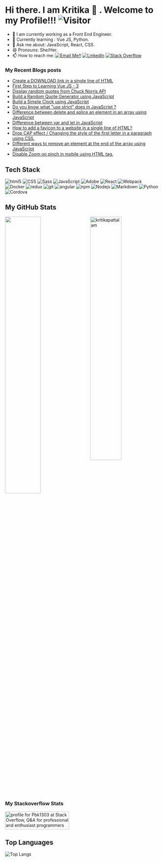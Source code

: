 # Hi there. I am Kritika 👋 . Welcome to my Profile!!!   ![Visitor](https://visitor-badge.laobi.icu/badge?page_id=kritika-pattalam.repoName)

- 🔭 I am currently working as a Front End Engineer.
- 🌱 Currently learning : Vue JS, Python.
- 💬 Ask me about: JavaScript, React, CSS.
- 😄 Pronouns: She/Her.
- 📫 How to reach me: <a href="mailto:kritikarvin2308@gmail.com">![Email Me!!](https://img.shields.io/badge/Gmail-D14836?style=for-the-badge&logo=gmail&logoColor=white)</a> <a href="https://www.linkedin.com/in/kritika-p-296739155/">![LinkedIn](https://img.shields.io/badge/LinkedIn-0077B5?style=for-the-badge&logo=linkedin&logoColor=white)</a> <a href="https://stackoverflow.com/users/2509472/pbk1303?tab=profile"><img alt="Stack Overflow" src="https://img.shields.io/badge/-Stack%20Overflow-FE7A16?style=for-the-badge&logo=stack-overflow&logoColor=white"></a>

### My Recent Blogs posts
<!-- You can use Your Hashnode Blog to get your feed directly on your github profile -->
<!-- BLOG-POST-LIST:START -->
- [Create a DOWNLOAD link in a single line of HTML](https://blog.kritikapattalam.com/create-a-download-link-in-html)
- [First Step to Learning Vue JS - 3](https://blog.kritikapattalam.com/first-step-to-learning-vue-js-3)
- [Display random quotes from Chuck Norris API](https://blog.kritikapattalam.com/random-quotes-from-chuck-norris-api)
- [Build a Random Quote Generator using JavaScript](https://blog.kritikapattalam.com/build-a-random-quote-generator-using-javascript)
- [Build a Simple Clock  using JavaScript](https://blog.kritikapattalam.com/build-a-simple-clock-using-javascript)
- [Do you know what &quot;use strict&quot; does in JavaScript ?](https://blog.kritikapattalam.com/use-strict-mode-in-javascript)
- [Difference between delete and splice an element in an array using JavaScript](https://blog.kritikapattalam.com/difference-between-delete-and-splice-an-element-in-an-array-using-javascript)
- [Difference between var and let in JavaScript](https://blog.kritikapattalam.com/difference-between-var-and-let-in-javascript)
- [How to add a favicon to a website in a single line of HTML?](https://blog.kritikapattalam.com/how-to-add-a-favicon-to-a-website-in-a-single-line-of-html)
- [Drop CAP effect / Changing the style of the first letter in a paragraph using CSS.](https://blog.kritikapattalam.com/drop-cap-effect-changing-the-style-of-the-first-letter-in-a-paragraph-using-css)
- [Different ways to remove an element at the end of the array using JavaScript](https://blog.kritikapattalam.com/different-ways-to-remove-an-element-at-the-end-of-the-array-using-javascript)
- [Disable Zoom on pinch in mobile using HTML tag.](https://blog.kritikapattalam.com/disable-zoom-on-pinch-in-mobile-using-html-tag)
<!-- BLOG-POST-LIST:END -->



## Tech Stack
<p>
  <img alt="html5" src="https://img.shields.io/badge/-HTML5-E34F26?style=flat-square&logo=html5&logoColor=white" />
  <img alt="CSS" src="https://img.shields.io/badge/CSS%20-%231572B6.svg?style=flat-square&logo=css3&logoColor=white" />
  <img alt="Sass" src="https://img.shields.io/badge/-Sass-CC6699?style=flat-square&logo=sass&logoColor=white" />
  <img alt="JavaScript" src="https://img.shields.io/badge/JavaScript%20-%23F7DF1E.svg?style=flat-square&logo=javascript&logoColor=black" />
  <img alt="Adobe" src="https://img.shields.io/badge/Adobe%20-%23FF0000.svg?style=flat-square&logo=adobe&logoColor=white">
  <img alt="React" src="https://img.shields.io/badge/-React-45b8d8?style=flat-square&logo=react&logoColor=white" />
  <img alt="Webpack" src="https://img.shields.io/badge/-Webpack-8DD6F9?style=flat-square&logo=webpack&logoColor=white" /> 
  <img alt="Docker" src="https://img.shields.io/badge/-Docker-46a2f1?style=flat-square&logo=docker&logoColor=white" />
  <img alt="redux" src="https://img.shields.io/badge/-Redux-764ABC?style=flat-square&logo=redux&logoColor=white" />
  <img alt="git" src="https://img.shields.io/badge/-Git-F05032?style=flat-square&logo=git&logoColor=white" />
  <img alt="angular" src="https://img.shields.io/badge/-Angular-DD0031?style=flat-square&logo=angular&logoColor=white" />
  <img alt="npm" src="https://img.shields.io/badge/-NPM-CB3837?style=flat-square&logo=npm&logoColor=white" />
  <img alt="Nodejs" src="https://img.shields.io/badge/-Nodejs-43853d?style=flat-square&logo=Node.js&logoColor=white" />
  <img alt="Markdown" src="https://img.shields.io/badge/Markdown-%23000000.svg?style=flat-square&logo=markdown&logoColor=white" />
  <img alt="Python" src="https://img.shields.io/badge/Python%20-%2314354C.svg?style=flat-square&logo=python&logoColor=white" />
  <img alt="Cordova" src="https://img.shields.io/badge/-Cordova-E8E8E8?style=flat-square&logo=apache-cordova&logoColor=black" />
</p>


<!--
**kritika-pattalam/kritika-pattalam** is a ✨ _special_ ✨ repository because its `README.md` (this file) appears on your GitHub profile.

Here are some ideas to get you started:

- 🔭 I’m currently working on ...
- 🌱 I’m currently learning ...
- 👯 I’m looking to collaborate on ...
- 🤔 I’m looking for help with ...
- 💬 Ask me about ...
- 📫 How to reach me: ...
- 😄 Pronouns: ...
- ⚡ Fun fact: ...
-->

## My GitHub Stats

 <img src="https://github-readme-stats.vercel.app/api?username=kritika-pattalam&show_icons=true&theme=gotham" alt="kritikapattalam" width="45%" align="right"/>
 <img  src="https://github-readme-streak-stats.herokuapp.com/?user=kritika-pattalam&theme=dark" width="48%" >
 
### My Stackoverflow Stats

<a href="https://stackoverflow.com/users/2509472/pbk1303"><img src="https://stackoverflow.com/users/flair/2509472.png" width="208" height="58" alt="profile for Pbk1303 at Stack Overflow, Q&amp;A for professional and enthusiast programmers" title="profile for Pbk1303 at Stack Overflow, Q&amp;A for professional and enthusiast programmers"></a>

  
  
## Top Languages
  
  ![Top Langs](https://github-readme-stats.vercel.app/api/top-langs/?username=kritika-pattalam&layout=compact)
  


